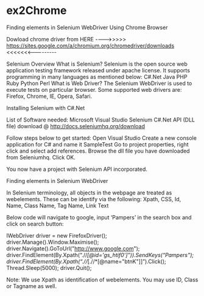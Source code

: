 # ex2Chrome
Finding elements in Selenium WebDriver Using Chrome Browser

Dowload chrome driver from HERE ---->>>>> https://sites.google.com/a/chromium.org/chromedriver/downloads   <<<<<<<---------



Selenium Overview
What is Selenium?
Selenium is the open source web application testing framework released under apache license. It supports programming in many languages as mentioned below:
C#.Net
Java
PHP
Ruby
Python
Perl
What is Web Driver?
The Selenium WebDriver is used to execute tests on particular browser. Some supported web drivers are:
Firefox, Chrome, IE, Opera, Safari.

Installing Selenium with C#.Net

List of Software needed:
Microsoft Visual Studio
Selenium C#.Net API (DLL file) download @ http://docs.seleniumhq.org/download

Follow steps below to get started:
Open Visual Studio
Create a new console application for C# and name it SampleTest
Go to project properties, right click and select add references. Browse the dll file you have downloaded from Seleniumhq.
Click OK.

You now have a project with Selenium API incorporated.

Finding elements in Selenium WebDriver

In Selenium terminology, all objects in the webpage are treated as webelements. These can be identify via the following:
Xpath, CSS, Id, Name, Class Name, Tag Name, Link Text

Below code will navigate to google, input ‘Pampers’ in the search box and click on search button:

IWebDriver driver = new FirefoxDriver();
driver.Manage().Window.Maximise();
driver.Navigate().GoToUrl("http://www.google.com");
driver.FindElement(By.Xpath(“.//*[@id='gs_htif0']”)).SendKeys(“Pampers”);
driver.FindElement(By.Xpath(“.//*[.//*[@name="btnK"]]”).Click();
Thread.Sleep(5000);
driver.Quit();

Note: We use Xpath as identification of webelements. You may use ID, Class or Tagname as well.

